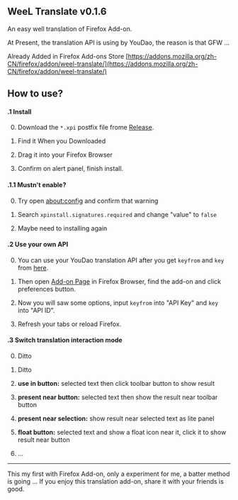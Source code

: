## WeeL Translate v0.1.6

An easy well translation of Firefox Add-on.

At Present, the translation API is using by YouDao, the reason is that GFW ...

Already Added in Firefox Add-ons Store
[https://addons.mozilla.org/zh-CN/firefox/addon/weel-translate/](https://addons.mozilla.org/zh-CN/firefox/addon/weel-translate/)

## How to use?

#### .1 Install

0. Download the `*.xpi` postfix file frome [Release](https://github.com/wallenweel/firefox-addon-weel-translate/releases).

0. Find it When you Downloaded

0. Drag it into your Firefox Browser

0. Confirm on alert panel, finish install.

#### .1.1 Mustn't enable?

0. Try open [about:config](about:config) and confirm that warning

0. Search `xpinstall.signatures.required` and change "value" to `false`

0. Maybe need to installing again

#### .2 Use your own API

0. You can use your YouDao translation API after you get `keyfrom` and `key` from [here](http://fanyi.youdao.com/openapi).

0. Then open [Add-on Page](about:addons) in Firefox Browser, find the add-on and click preferences button.

0. Now you will saw some options, input `keyfrom` into "API Key" and `key` into "API ID".

0. Refresh your tabs or reload Firefox.

#### .3 Switch translation interaction mode

0. Ditto

0. Ditto

0. **use in button:** selected text then click toolbar button to show result

0. **present near button:** selected text then show the result near toolbar button

0. **present near selection:** show result near selected text as lite panel

0. **float button:** selected text and show a float icon near it, click it to show result near button

0. ...

------

This my first with Firefox Add-on, only a experiment for me, a batter method is going ...
If you enjoy this translation add-on, share it with your friends is good.

